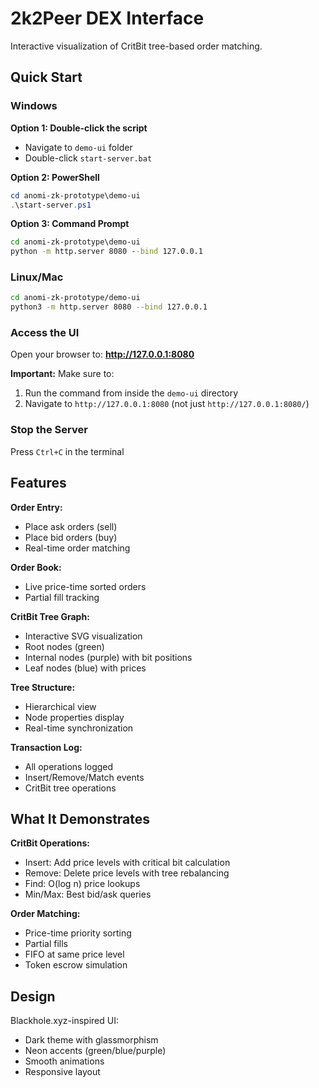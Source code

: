 # 2k2Peer DEX Interface

Interactive visualization of CritBit tree-based order matching.

## Quick Start

### Windows

**Option 1: Double-click the script**
- Navigate to `demo-ui` folder
- Double-click `start-server.bat`

**Option 2: PowerShell**
```powershell
cd anomi-zk-prototype\demo-ui
.\start-server.ps1
```

**Option 3: Command Prompt**
```cmd
cd anomi-zk-prototype\demo-ui
python -m http.server 8080 --bind 127.0.0.1
```

### Linux/Mac

```bash
cd anomi-zk-prototype/demo-ui
python3 -m http.server 8080 --bind 127.0.0.1
```

### Access the UI

Open your browser to: **http://127.0.0.1:8080**

**Important:** Make sure to:
1. Run the command from inside the `demo-ui` directory
2. Navigate to `http://127.0.0.1:8080` (not just `http://127.0.0.1:8080/`)

### Stop the Server

Press `Ctrl+C` in the terminal

## Features

**Order Entry:**
- Place ask orders (sell)
- Place bid orders (buy)
- Real-time order matching

**Order Book:**
- Live price-time sorted orders
- Partial fill tracking

**CritBit Tree Graph:**
- Interactive SVG visualization
- Root nodes (green)
- Internal nodes (purple) with bit positions
- Leaf nodes (blue) with prices

**Tree Structure:**
- Hierarchical view
- Node properties display
- Real-time synchronization

**Transaction Log:**
- All operations logged
- Insert/Remove/Match events
- CritBit tree operations

## What It Demonstrates

**CritBit Operations:**
- Insert: Add price levels with critical bit calculation
- Remove: Delete price levels with tree rebalancing
- Find: O(log n) price lookups
- Min/Max: Best bid/ask queries

**Order Matching:**
- Price-time priority sorting
- Partial fills
- FIFO at same price level
- Token escrow simulation

## Design

Blackhole.xyz-inspired UI:
- Dark theme with glassmorphism
- Neon accents (green/blue/purple)
- Smooth animations
- Responsive layout
